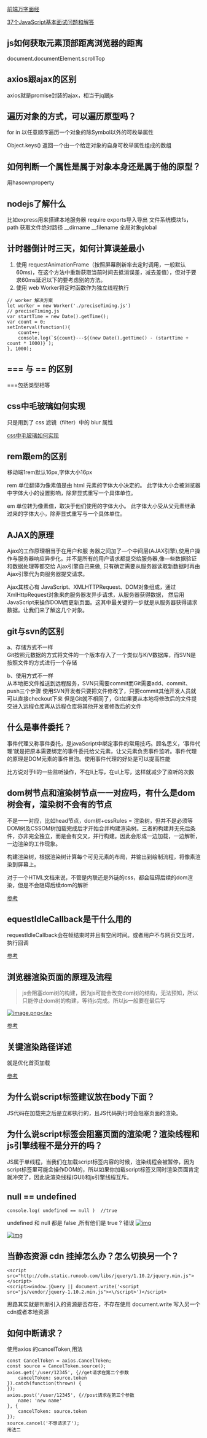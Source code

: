 
[前端万字面经](https://juejin.cn/post/6992767550543265829)

[37个JavaScript基本面试问题和解答](https://mp.weixin.qq.com/s/STRtbYjyPO7dQWRDtiQOlQ)
## js如何获取元素顶部距离浏览器的距离
document.documentElement.scrollTop

## axios跟ajax的区别
axios就是promise封装的ajax，相当于jq跟js

## 遍历对象的方式，可以遍历原型吗？
for in    以任意顺序遍历一个对象的除Symbol以外的可枚举属性

Object.keys() 返回一个由一个给定对象的自身可枚举属性组成的数组

## 如何判断一个属性是属于对象本身还是属于他的原型？
用hasownproperty

## nodejs了解什么
 比如express用来搭建本地服务器 require exports导入导出  文件系统模块fs，path 获取文件绝对路径 __dirname __filename 全局对象global

 ## 计时器倒计时三天，如何计算误差最小
1. 使用 requestAnimationFrame（按照屏幕刷新率去定时调用，一般默认60ms)，在这个方法中重新获取当前时间去抵消误差，减去差值），但对于要求60ms延迟以下的要考虑别的方法。
2. 使用 web Worker将定时函数作为独立线程执行
```
// worker 解决方案 
let worker = new Worker('./preciseTiming.js')
// preciseTiming.js
var startTime = new Date().getTime();
var count = 0;
setInterval(function(){
    count++;
    console.log(`${count}---${(new Date().getTime() - (startTime + count * 1000)}`);
}, 1000);
```

## === 与 == 的区别
===包括类型相等

## css中毛玻璃如何实现
只是用到了 css 滤镜（filter）中的 blur 属性

[css中毛玻璃如何实现](https://www.cnblogs.com/ivan5277/p/10007273.html)

## rem跟em的区别
移动端1rem默认16px,字体大小16px

rem 单位翻译为像素值是由 html 元素的字体大小决定的。 此字体大小会被浏览器中字体大小的设置影响，除非显式重写一个具体单位。

em 单位转为像素值，取决于他们使用的字体大小。 此字体大小受从父元素继承过来的字体大小，除非显式重写与一个具体单位。

## AJAX的原理
Ajax的工作原理相当于在用户和服 务器之间加了—个中间层(AJAX引擎),使用户操作与服务器响应异步化。并不是所有的用户请求都提交给服务器,像—些数据验证和数据处理等都交给 Ajax引擎自己来做, 只有确定需要从服务器读取新数据时再由Ajax引擎代为向服务器提交请求。

Ajax其核心有 JavaScript、XMLHTTPRequest、DOM对象组成，通过XmlHttpRequest对象来向服务器发异步请求，从服务器获得数据， 然后用JavaScript来操作DOM而更新页面。这其中最关键的一步就是从服务器获得请求数据。让我们来了解这几个对象。

## git与svn的区别
a、存储方式不一样<br/>
     Git按照元数据的方式将文件的一个版本存入了一个类似与K/V数据库，而SVN是按照文件的方式进行一个存储

b、使用方式不一样<br/>
    从本地把文件推送到远程服务，SVN只需要commit而Git需要add、commit、push三个步骤
    使用SVN开发者只要把文件修改了，只要commit其他开发人员就可以直接checkout下来
    但是Git就不相同了，Git如果要从本地将修改后的文件提交进入远程仓库再从远程仓库将其他开发者修改后的文件

## 什么是事件委托？
事件代理又称事件委托，是javaScript中绑定事件的常用技巧。顾名思义，‘事件代理’就是把原本需要绑定的事件委托给父元素，让父元素负责事件监听。事件代理的原理是DOM元素的事件冒泡。使用事件代理的好处是可以提高性能

比方说对于li的一些监听操作，不在li上写，在ul上写，这样就减少了监听的次数

## dom树节点和渲染树节点一一对应吗，有什么是dom树会有，渲染树不会有的节点 

不是一一对应，比如head节点，dom树+cssRules = 渲染树，但并不是必须等DOM树及CSSOM树加载完成后才开始合并构建渲染树。三者的构建并无先后条件，亦非完全独立，而是会有交叉，并行构建。因此会形成一边加载，一边解析，一边渲染的工作现象。

构建渲染树，根据渲染树计算每个可见元素的布局，并输出到绘制流程，将像素渲染到屏幕上。

对于一个HTML文档来说，不管是内联还是外链的css，都会阻碍后续的dom渲染，但是不会阻碍后续dom的解析

[参考](https://blog.csdn.net/Gbing1228/article/details/103575756)

## equestIdleCallback是干什么用的
requestIdleCallback会在帧结束时并且有空闲时间。或者用户不与网页交互时，执行回调

[参考](https://www.lagou.com/lgeduarticle/105035.html)

## 浏览器渲染页面的原理及流程
>js会阻塞dom树的构建，因为js可能会改变dom树的结构，无法预知，所以只能停止dom树的构建，等待js完成。所以js一般要在最后写

<a data-fancybox title="image.png" href="https://p3-juejin.byteimg.com/tos-cn-i-k3u1fbpfcp/3d03fc74582348268cceca5334ea4b6d~tplv-k3u1fbpfcp-watermark.image?">![image.png](https://p3-juejin.byteimg.com/tos-cn-i-k3u1fbpfcp/3d03fc74582348268cceca5334ea4b6d~tplv-k3u1fbpfcp-watermark.image?)</a>

[参考](https://www.cnblogs.com/chenyoumei/p/9156849.html)

## 关键渲染路径详述
就是优化首页加载

[参考](https://www.cnblogs.com/zechau/p/5979683.html)

## 为什么说script标签建议放在body下面？
JS代码在加载完之后是立即执行的，且JS代码执行时会阻塞页面的渲染。

## 为什么说script标签会阻塞页面的渲染呢？渲染线程和js引擎线程不是分开的吗？
JS属于单线程，当我们在加载script标签内容的时候，渲染线程会被暂停，因为script标签里可能会操作DOM的，所以如果你加载script标签又同时渲染页面肯定就冲突了，因此说渲染线程(GUI)和js引擎线程互斥。

## null == undefined
```
console.log( undefined == null )  //true
```
undefined 和 null 都是 false ,所有他们是 true ? 错误
<a data-fancybox title="img" href="https://p1-jj.byteimg.com/tos-cn-i-t2oaga2asx/gold-user-assets/2020/3/17/170e8c2c58d6009b~tplv-t2oaga2asx-watermark.awebp">![img](https://p1-jj.byteimg.com/tos-cn-i-t2oaga2asx/gold-user-assets/2020/3/17/170e8c2c58d6009b~tplv-t2oaga2asx-watermark.awebp)</a>

<a data-fancybox title="img" href="https://p1-jj.byteimg.com/tos-cn-i-t2oaga2asx/gold-user-assets/2020/3/17/170e8c4c6155aef8~tplv-t2oaga2asx-watermark.awebp">![img](https://p1-jj.byteimg.com/tos-cn-i-t2oaga2asx/gold-user-assets/2020/3/17/170e8c4c6155aef8~tplv-t2oaga2asx-watermark.awebp)</a>

## 当静态资源 cdn 挂掉怎么办？怎么切换另一个？
```
<script src="http://cdn.static.runoob.com/libs/jquery/1.10.2/jquery.min.js"></script>
<script>window.jQuery || document.write('<script src="js/vendor/jquery-1.10.2.min.js"><\/script>')</script>
```
思路其实就是判断引入的资源是否存在，不存在使用 document.write 写入另一个 cdn或者本地资源

## 如何中断请求？
使用axios 的cancelToken,用法
```
const CancelToken = axios.CancelToken;
const source = CancelToken.source();
axios.get('/user/12345', {//get请求在第二个参数
    cancelToken: source.token
}).catch(function(thrown) {
});
axios.post('/user/12345', {//post请求在第三个参数
    name: 'new name'
}, {
    cancelToken: source.token
});
source.cancel('不想请求了');
用法二
```